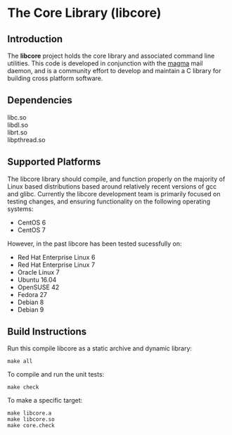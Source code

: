 # The Core Library (libcore)

## Introduction

The **libcore** project holds the core library and associated command line utilities. This code is
developed in conjunction with the [magma](https://github.com/lavabit/magma) mail daemon, and is
a community effort to develop and maintain a C library for building cross platform software.

## Dependencies

libc.so  
libdl.so  
librt.so  
libpthread.so  

## Supported Platforms

The libcore library should compile, and function properly on the majority of Linux based distributions based around relatively recent versions of gcc and glibc. Currently the libcore development team is primarily focused on testing changes, and ensuring functionality on the following operating systems:

* CentOS 6
* CentOS 7

However, in the past libcore has been tested sucessfully on:

* Red Hat Enterprise Linux 6
* Red Hat Enterprise Linux 7
* Oracle Linux 7
* Ubuntu 16.04
* OpenSUSE 42
* Fedora 27
* Debian 8
* Debian 9

## Build Instructions

Run this compile libcore as a static archive and dynamic library:

    make all

To compile and run the unit tests:

    make check

To make a specific target:

    make libcore.a
    make libcore.so
    make core.check
